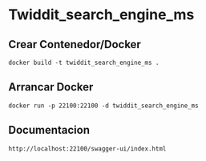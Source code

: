 # Twiddit_search_engine_ms

## Crear Contenedor/Docker

    docker build -t twiddit_search_engine_ms .
## Arrancar Docker

    docker run -p 22100:22100 -d twiddit_search_engine_ms

## Documentacion

    http://localhost:22100/swagger-ui/index.html


